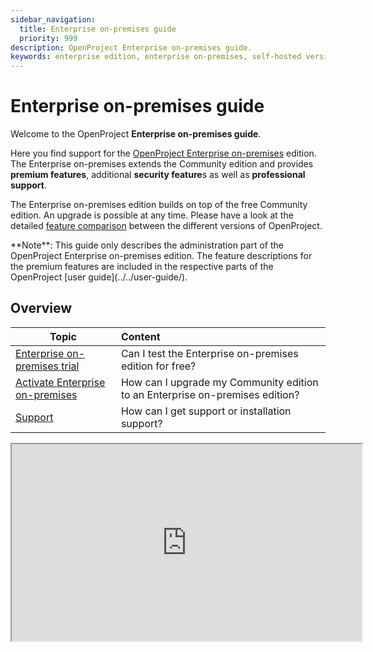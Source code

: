 ```yaml
---
sidebar_navigation:
  title: Enterprise on-premises guide
  priority: 999
description: OpenProject Enterprise on-premises guide.
keywords: enterprise edition, enterprise on-premises, self-hosted version, server
---
```

# Enterprise on-premises guide

Welcome to the OpenProject **Enterprise on-premises guide**.

Here you find support for the [OpenProject Enterprise on-premises](https://www.openproject.org/enterprise-edition/) edition. The Enterprise on-premises extends the Community edition and provides **premium features**, additional **security feature**s as well as **professional support**.

The Enterprise on-premises edition builds on top of the free Community edition. An upgrade is possible at any time. Please have a look at the detailed [feature comparison](https://www.openproject.org/pricing/#features) between the different versions of OpenProject.

<div class="alert alert-info" role="alert">
**Note**: This guide only describes the administration part of the OpenProject Enterprise on-premises edition. The feature descriptions for the premium features are included in the respective parts of the OpenProject [user guide](../../user-guide/).
</div>

## Overview

| Topic                                                        | Content                                                      |
| ------------------------------------------------------------ | :----------------------------------------------------------- |
| [Enterprise on-premises trial](./enterprise-on-premises-trial/) | Can I test the Enterprise on-premises edition for free?      |
| [Activate Enterprise on-premises](./activate-enterprise-on-premises) | How can I upgrade my Community edition to an Enterprise on-premises edition? |
| [Support](./support)            | How can I get support or installation support?               |

<iframe width="560" height="315" src="https://www.youtube-nocookie.com/embed/YRF_bavXBts" allow="autoplay; encrypted-media; gyroscope; picture-in-picture" allowfullscreen></iframe>

